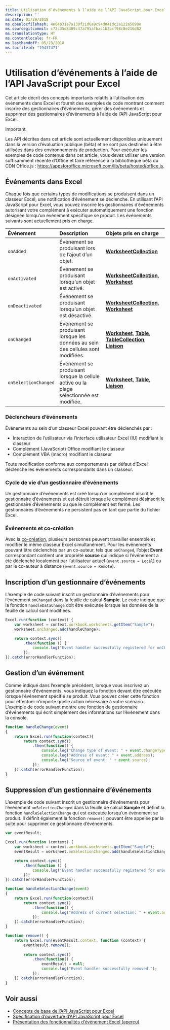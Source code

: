 ```yaml
---
title: Utilisation d’événements à l’aide de l’API JavaScript pour Excel
description: ''
ms.date: 01/29/2018
ms.openlocfilehash: 4e04b31e7a130f21d6a9c94d041dc2a122a5890e
ms.sourcegitcommit: c72c35e8389c47a795afbac1b2bcf98c8e216d82
ms.translationtype: HT
ms.contentlocale: fr-FR
ms.lasthandoff: 05/23/2018
ms.locfileid: "19437471"
---
```

# <a name="work-with-events-using-the-excel-javascript-api"></a>Utilisation d’événements à l’aide de l’API JavaScript pour Excel 

Cet article décrit des concepts importants relatifs à l’utilisation des événements dans Excel et fournit des exemples de code montrant comment inscrire des gestionnaires d’événements, gérer des événements et supprimer des gestionnaires d’événements à l’aide de l’API JavaScript pour Excel. 

> [!IMPORTANT]
> Les API décrites dans cet article sont actuellement disponibles uniquement dans la version d’évaluation publique (bêta) et ne sont pas destinées à être utilisées dans des environnements de production. Pour exécuter les exemples de code contenus dans cet article, vous devez utiliser une version suffisamment récente d’Office et faire référence à la bibliothèque bêta du CDN Office.js : https://appsforoffice.microsoft.com/lib/beta/hosted/office.js.

## <a name="events-in-excel"></a>Événements dans Excel

Chaque fois que certains types de modifications se produisent dans un classeur Excel, une notification d’événement se déclenche. En utilisant l’API JavaScript pour Excel, vous pouvez inscrire les gestionnaires d’événements autorisant votre complément à exécuter automatiquement une fonction désignée lorsqu’un événement spécifique se produit. Les événements suivants sont actuellement pris en charge.

| Événement | Description | Objets pris en charge |
|:---------------|:-------------|:-----------|
| `onAdded` | Événement se produisant lors de l’ajout d’un objet. | [**WorksheetCollection**](https://github.com/OfficeDev/office-js-docs/blob/master/reference/excel/worksheetaddedeventargs.md) |
| `onActivated` | Événement se produisant lorsqu’un objet est activé. | [**WorksheetCollection**](https://github.com/OfficeDev/office-js-docs/blob/master/reference/excel/worksheetactivatedeventargs.md), [**Worksheet**](https://github.com/OfficeDev/office-js-docs/blob/master/reference/excel/worksheetactivatedeventargs.md) |
| `onDeactivated` | Événement se produisant lorsqu’un objet est désactivé. | [**WorksheetCollection**](https://github.com/OfficeDev/office-js-docs/blob/master/reference/excel/worksheetdeactivatedeventargs.md), [**Worksheet**](https://github.com/OfficeDev/office-js-docs/blob/master/reference/excel/worksheetdeactivatedeventargs.md) |
| `onChanged` | Événement se produisant lorsque les données au sein des cellules sont modifiées. | [**Worksheet**](https://github.com/OfficeDev/office-js-docs/blob/master/reference/excel/worksheetchangedeventargs.md), [**Table**](https://github.com/OfficeDev/office-js-docs/blob/master/reference/excel/tablechangedeventargs.md), [**TableCollection**](https://github.com/OfficeDev/office-js-docs/blob/master/reference/excel/tablechangedeventargs.md), [**Liaison**](https://github.com/OfficeDev/office-js-docs/blob/master/reference/excel/bindingdatachangedeventargs.md) |
| `onSelectionChanged` | Événement se produisant lorsque la cellule active ou la plage sélectionnée est modifiée. | [**Worksheet**](https://github.com/OfficeDev/office-js-docs/blob/master/reference/excel/worksheetselectionchangedeventargs.md), [**Table**](https://github.com/OfficeDev/office-js-docs/blob/master/reference/excel/tableselectionchangedeventargs.md), [**Liaison**](https://github.com/OfficeDev/office-js-docs/blob/master/reference/excel/bindingselectionchangedeventargs.md) |

### <a name="event-triggers"></a>Déclencheurs d’événements

Événements au sein d’un classeur Excel pouvant être déclenchés par :

- Interaction de l’utilisateur via l’interface utilisateur Excel (IU) modifiant le classeur
- Complément (JavaScript) Office modifiant le classeur
- Complément VBA (macro) modifiant le classeur

Toute modification conforme aux comportements par défaut d’Excel déclenche les événements correspondants dans un classeur.

### <a name="lifecycle-of-an-event-handler"></a>Cycle de vie d’un gestionnaire d’événements

Un gestionnaire d’événements est créé lorsqu’un complément inscrit le gestionnaire d’événements et est détruit lorsque le complément désinscrit le gestionnaire d’événements ou que le complément est fermé. Les gestionnaires d’événements ne persistent pas en tant que partie du fichier Excel.

### <a name="events-and-coauthoring"></a>Événements et co-création

Avec la [co-création](co-authoring-in-excel-add-ins.md), plusieurs personnes peuvent travailler ensemble et modifier le même classeur Excel simultanément. Pour les événements pouvant être déclenchés par un co-auteur, tels que `onChanged`, l’objet **Event** correspondant contient une propriété **source** qui indique si l’événement a été déclenché localement par l’utilisateur actuel (`event.source = Local`) ou par le co-auteur à distance (`event.source = Remote`).

## <a name="register-an-event-handler"></a>Inscription d’un gestionnaire d’événements

L’exemple de code suivant inscrit un gestionnaire d’événements pour l’événement `onChanged` dans la feuille de calcul **Sample**. Le code indique que la fonction `handleDataChange` doit être exécutée lorsque les données de la feuille de calcul sont modifiées.

```js
Excel.run(function (context) {
    var worksheet = context.workbook.worksheets.getItem("Sample");
    worksheet.onChanged.add(handleChange);

    return context.sync()
        .then(function () {
            console.log("Event handler successfully registered for onChanged event in the worksheet.");
        });
}).catch(errorHandlerFunction);
```

## <a name="handle-an-event"></a>Gestion d’un événement

Comme indiqué dans l’exemple précédent, lorsque vous inscrivez un gestionnaire d’événements, vous indiquez la fonction devant être exécutée lorsque l’événement spécifié se produit. Vous pouvez créer cette fonction pour effectuer n’importe quelle action nécessaire à votre scénario. L’exemple de code suivant montre une fonction de gestionnaire d’événements qui écrit simplement des informations sur l’événement dans la console. 

```js
function handleChange(event)
{ 
    return Excel.run(function(context){
        return context.sync()
            .then(function() {
                console.log("Change type of event: " + event.changeType);
                console.log("Address of event: " + event.address);
                console.log("Source of event: " + event.source);
            });
    }).catch(errorHandlerFunction);
}
```

## <a name="remove-an-event-handler"></a>Suppression d’un gestionnaire d’événements

L’exemple de code suivant inscrit un gestionnaire d’événements pour l’événement `onSelectionChanged` dans la feuille de calcul **Sample** et définit la fonction `handleSelectionChange` qui est exécutée lorsqu’un événement se produit. Il définit également la fonction `remove()` pouvant être appelée par la suite pour supprimer ce gestionnaire d’événements.

```js
var eventResult;

Excel.run(function (context) {
    var worksheet = context.workbook.worksheets.getItem("Sample");
    eventResult = worksheet.onSelectionChanged.add(handleSelectionChange);

    return context.sync()
        .then(function () {
            console.log("Event handler successfully registered for onSelectionChanged event in the worksheet.");
        });
}).catch(errorHandlerFunction);

function handleSelectionChange(event)
{ 
    return Excel.run(function(context){
        return context.sync()
            .then(function() {
                console.log("Address of current selection: " + event.address);
            });
    }).catch(errorHandlerFunction);
}

function remove() {
    return Excel.run(eventResult.context, function (context) {
        eventResult.remove();
        
        return context.sync()
            .then(function() {
                eventResult = null;
                console.log("Event handler successfully removed.");
            });
    }).catch(errorHandlerFunction);
}
```

## <a name="see-also"></a>Voir aussi

- [Concepts de base de l’API JavaScript pour Excel](excel-add-ins-core-concepts.md)
- [Spécification d’ouverture d’API JavaScript pour Excel](https://github.com/OfficeDev/office-js-docs/tree/ExcelJs_OpenSpec)
- [Présentation des fonctionnalités d’événement Excel (aperçu)](https://github.com/OfficeDev/office-js-docs/blob/ExcelJs_OpenSpec/Event_README.md)
